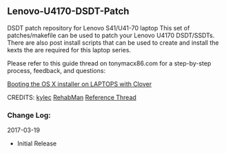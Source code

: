## Lenovo-U4170-DSDT-Patch
DSDT patch repository for Lenovo S41/U41-70 laptop
This set of patches/makefile can be used to patch your Lenovo U4170 DSDT/SSDTs.  There are also post install scripts that can be used to create and install the kexts the are required for this laptop series.

Please refer to this guide thread on tonymacx86.com for a step-by-step process, feedback, and questions:

[Booting the OS X installer on LAPTOPS with Clover](https://www.tonymacx86.com/threads/guide-booting-the-os-x-installer-on-laptops-with-clover.148093.html)

CREDITS:
[kylec](https://www.tonymacx86.com/members/kylec.76344/)
[RehabMan](https://www.tonymacx86.com/members/rehabman.429483/)
[Reference Thread](https://www.tonymacx86.com/threads/lenovo-s41-on-10-11-el-capitan.172560/)
### Change Log:

2017-03-19

- Initial Release
